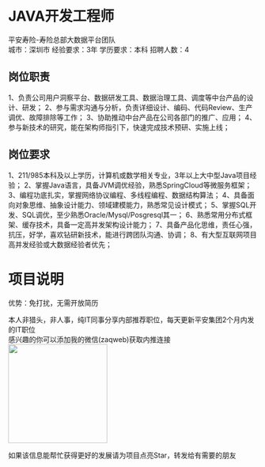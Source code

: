 # JAVA开发工程师
平安寿险-寿险总部大数据平台团队  
城市：深圳市 经验要求：3年 学历要求：本科  招聘人数：4

## 岗位职责
1、负责公司用户洞察平台、数据研发工具、数据治理工具、调度等中台产品的设计、研发；
   2、参与需求沟通与分析，负责详细设计、编码、代码Review、生产调优、故障排除等工作；
   3、协助推动中台产品在公司各部门的推广、应用；
   4、参与新技术的研究，能在架构师指引下，快速完成技术预研、实施上线；

## 岗位要求
1、211/985本科及以上学历，计算机或数学相关专业，3年以上大中型Java项目经验；
   2、掌握Java语言，具备JVM调优经验，熟悉SpringCloud等微服务框架；
   3、编程功底扎实，掌握网络协议编程、多线程编程、数据结构算法；
   4、具备面向对象思维、抽象设计能力、领域建模能力，熟悉常见设计模式；
   5、掌握SQL开发、SQL调优，至少熟悉Oracle/Mysql/Posgresql其一；
   6、熟悉常用分布式框架、缓存技术，具备一定高并发架构设计能力；
   7、具备产品化思维，责任心强，抗压，好学，喜欢钻研新技术，能进行跨团队沟通、协调；
   8、有大型互联网项目高并发经验或大数据经验者优先；

# 项目说明

优势：免打扰，无需开放简历

本人非猎头，非人事，纯IT同事分享内部推荐职位，每天更新平安集团2个月内发的IT职位  
感兴趣的你可以添加我的微信(zaqweb)获取内推连接  
<img src="https://github.com/zaqweb/PA-IT-JOBS/blob/master/WechatICode.jpeg"  height="200" width="200">

如果该信息能帮忙获得更好的发展请为项目点亮Star，转发给有需要的朋友




